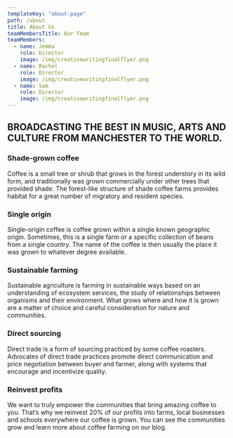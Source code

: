 ```yaml
---
templateKey: "about-page"
path: /about
title: About Us
teamMembersTitle: Our Team
teamMembers:
  - name: Jemma
    role: Director
    image: /img/creativewritingfinalflyer.png
  - name: Rachel
    role: Director
    image: /img/creativewritingfinalflyer.png
  - name: Sam
    role: Director
    image: /img/creativewritingfinalflyer.png
---
```


## BROADCASTING THE BEST IN MUSIC, ARTS AND CULTURE FROM MANCHESTER TO THE WORLD.

### Shade-grown coffee

Coffee is a small tree or shrub that grows in the forest understory in its wild form, and traditionally was grown commercially under other trees that provided shade. The forest-like structure of shade coffee farms provides habitat for a great number of migratory and resident species.

### Single origin

Single-origin coffee is coffee grown within a single known geographic origin. Sometimes, this is a single farm or a specific collection of beans from a single country. The name of the coffee is then usually the place it was grown to whatever degree available.

### Sustainable farming

Sustainable agriculture is farming in sustainable ways based on an understanding of ecosystem services, the study of relationships between organisms and their environment. What grows where and how it is grown are a matter of choice and careful consideration for nature and communities.

### Direct sourcing

Direct trade is a form of sourcing practiced by some coffee roasters. Advocates of direct trade practices promote direct communication and price negotiation between buyer and farmer, along with systems that encourage and incentivize quality.

### Reinvest profits

We want to truly empower the communities that bring amazing coffee to you. That’s why we reinvest 20% of our profits into farms, local businesses and schools everywhere our coffee is grown. You can see the communities grow and learn more about coffee farming on our blog.
